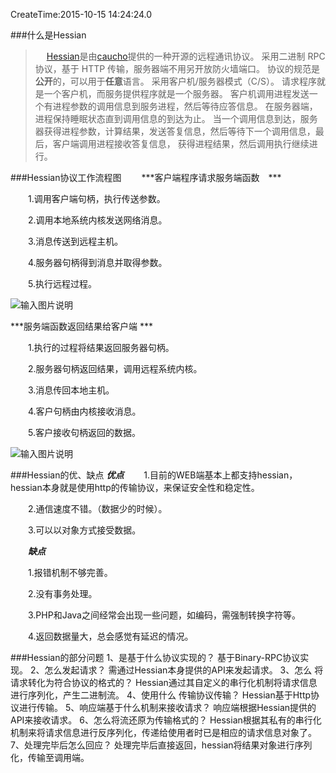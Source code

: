 CreateTime:2015-10-15 14:24:24.0

###什么是Hessian

>　  [Hessian](http://hessian.caucho.com/)是由[caucho](http://www.caucho.com/)提供的一种开源的远程通讯协议。
    采用二进制 RPC 协议，基于 HTTP 传输，服务器端不用另开放防火墙端口。
    协议的规范是**公开**的，可以用于**任意**语言。
    采用客户机/服务器模式（C/S）。
    请求程序就是一个客户机，而服务提供程序就是一个服务器。
    客户机调用进程发送一个有进程参数的调用信息到服务进程，然后等待应答信息。
    在服务器端，进程保持睡眠状态直到调用信息的到达为止。
    当一个调用信息到达，服务器获得进程参数，计算结果，发送答复信息，然后等待下一个调用信息，最后，客户端调用进程接收答复信息，
    获得进程结果，然后调用执行继续进行。


###Hessian协议工作流程图
　　***客户端程序请求服务端函数　***

　　1.调用客户端句柄，执行传送参数。

　　2.调用本地系统内核发送网络消息。

　　3.消息传送到远程主机。

　　4.服务器句柄得到消息并取得参数。

　　5.执行远程过程。


![输入图片说明](http://pic002.cnblogs.com/images/2012/328599/2012050916534475.png "在这里输入图片标题")

   ***服务端函数返回结果给客户端 ***

　　1.执行的过程将结果返回服务器句柄。

　　2.服务器句柄返回结果，调用远程系统内核。

　　3.消息传回本地主机。

　　4.客户句柄由内核接收消息。

　　5.客户接收句柄返回的数据。

![输入图片说明](http://pic002.cnblogs.com/images/2012/328599/2012050916550836.png "在这里输入图片标题")

###Hessian的优、缺点
   ***优点***
　　1.目前的WEB端基本上都支持hessian，hessian本身就是使用http的传输协议，来保证安全性和稳定性。

　　2.通信速度不错。（数据少的时候）。

　　3.可以以对象方式接受数据。
　　

　　***缺点***

　　1.报错机制不够完善。

　　2.没有事务处理。

　　3.PHP和Java之间经常会出现一些问题，如编码，需强制转换字符等。

　　4.返回数据量大，总会感觉有延迟的情况。



###Hessian的部分问题
1、是基于什么协议实现的？
    基于Binary-RPC协议实现。
2、怎么发起请求？
    需通过Hessian本身提供的API来发起请求。
3、怎么 将请求转化为符合协议的格式的？
    Hessian通过其自定义的串行化机制将请求信息进行序列化，产生二进制流。
4、使用什么 传输协议传输？
    Hessian基于Http协议进行传输。
5、响应端基于什么机制来接收请求？
    响应端根据Hessian提供的API来接收请求。
6、怎么将流还原为传输格式的？
    Hessian根据其私有的串行化机制来将请求信息进行反序列化，传递给使用者时已是相应的请求信息对象了。
7、处理完毕后怎么回应？
   处理完毕后直接返回，hessian将结果对象进行序列化，传输至调用端。